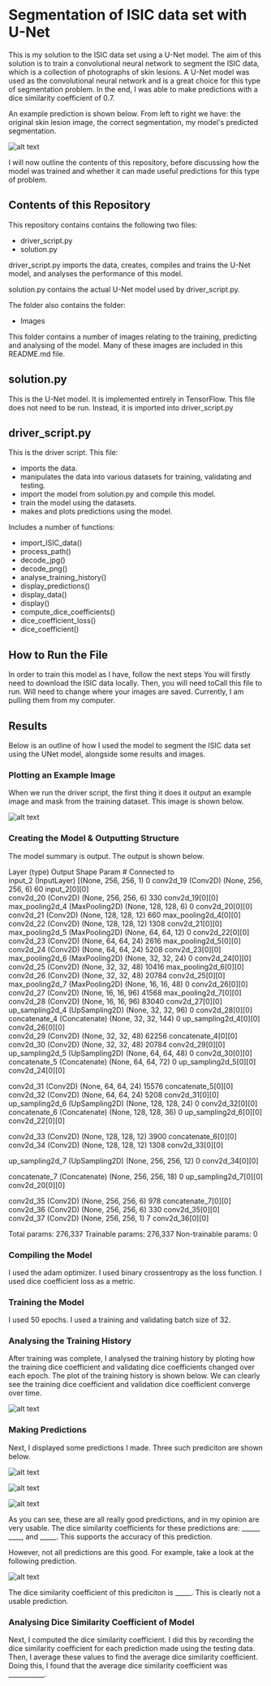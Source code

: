# Segmentation of ISIC data set with U-Net
This is my solution to the ISIC data set using a U-Net model. The aim of this solution is to train a convolutional neural network to segment the ISIC data, which is a collection of photographs of skin lesions. A U-Net model was used as the convolutional neural network and is a great choice for this type of segmentation problem. In the end, I was able to make predictions with a dice similarity coefficient of 0.7.

An example prediction is shown below. From left to right we have: the original skin lesion image, the correct segmentation, my model's predicted segmentation.

![alt text]("")

I will now outline the contents of this repository, before discussing how the model was trained and whether it can made useful predictions for this type of problem.

## Contents of this Repository
This repository contains  contains the following two files:
* driver_script.py
* solution.py

driver_script.py imports the data, creates, compiles and trains the U-Net model, and analyses the performance of this model.

solution.py contains the actual U-Net model used by driver_script.py.

The folder also contains the folder:
* Images

This folder contains a number of images relating to the training, predicting and analysing of the model. Many of these images are included in this README.md file.

## solution.py
This is the U-Net model. It is implemented entirely in TensorFlow. This file does not need to be run. Instead, it is imported into driver_script.py

## driver_script.py
This is the driver script. This file:
* imports the data.
* manipulates the data into various datasets for training, validating and testing.
* import the model from solution.py and compile this model.
* train the model using the datasets.
* makes and plots predictions using the model.

Includes a number of functions:
* import_ISIC_data()
* process_path()
* decode_jpg()
* decode_png()
* analyse_training_history()
* display_predictions()
* display_data()
* display()
* compute_dice_coefficients()
* dice_coefficient_loss()
* dice_coefficient()

## How to Run the File
In order to train this model as I have, follow the next steps
You will firstly need to download the ISIC data locally. Then, you will need toCall this file to run. Will need to change where your images are saved. Currently, I am pulling them from my computer.

## Results
Below is an outline of how I used the model to segment the ISIC data set using the UNet model, alongside some results and images.

### Plotting an Example Image
When we run the driver script, the first thing it does it output an example image and mask from the training dataset.
This image is shown below.

![alt text](https://github.com/maxhornigold/PatternFlow/blob/topic-recognition/recognition/ISIC%20Data%20Set%20With%20UNet/Images/Example.png)

### Creating the Model & Outputting Structure

The model summary is output. The output is shown below.

Layer (type)                    Output Shape         Param #     Connected to                     
input_2 (InputLayer)            [(None, 256, 256, 1) 0
conv2d_19 (Conv2D)              (None, 256, 256, 6)  60          input_2[0][0]                    
conv2d_20 (Conv2D)              (None, 256, 256, 6)  330         conv2d_19[0][0]                  
max_pooling2d_4 (MaxPooling2D)  (None, 128, 128, 6)  0           conv2d_20[0][0]                  
conv2d_21 (Conv2D)              (None, 128, 128, 12) 660         max_pooling2d_4[0][0]            
conv2d_22 (Conv2D)              (None, 128, 128, 12) 1308        conv2d_21[0][0]                  
max_pooling2d_5 (MaxPooling2D)  (None, 64, 64, 12)   0           conv2d_22[0][0]                  
conv2d_23 (Conv2D)              (None, 64, 64, 24)   2616        max_pooling2d_5[0][0]            
conv2d_24 (Conv2D)              (None, 64, 64, 24)   5208        conv2d_23[0][0]                  
max_pooling2d_6 (MaxPooling2D)  (None, 32, 32, 24)   0           conv2d_24[0][0]                 
conv2d_25 (Conv2D)              (None, 32, 32, 48)   10416       max_pooling2d_6[0][0]            
conv2d_26 (Conv2D)              (None, 32, 32, 48)   20784       conv2d_25[0][0]                  
max_pooling2d_7 (MaxPooling2D)  (None, 16, 16, 48)   0           conv2d_26[0][0]                  
conv2d_27 (Conv2D)              (None, 16, 16, 96)   41568       max_pooling2d_7[0][0]            
conv2d_28 (Conv2D)              (None, 16, 16, 96)   83040       conv2d_27[0][0]                  
up_sampling2d_4 (UpSampling2D)  (None, 32, 32, 96)   0           conv2d_28[0][0]                  
concatenate_4 (Concatenate)     (None, 32, 32, 144)  0           up_sampling2d_4[0][0]            
                                                                 conv2d_26[0][0]                                                           
conv2d_29 (Conv2D)              (None, 32, 32, 48)   62256       concatenate_4[0][0]              
conv2d_30 (Conv2D)              (None, 32, 32, 48)   20784       conv2d_29[0][0]                  
up_sampling2d_5 (UpSampling2D)  (None, 64, 64, 48)   0           conv2d_30[0][0]                  
concatenate_5 (Concatenate)     (None, 64, 64, 72)   0           up_sampling2d_5[0][0]            
                                                                 conv2d_24[0][0]    
                                                                 
conv2d_31 (Conv2D)              (None, 64, 64, 24)   15576       concatenate_5[0][0]              
conv2d_32 (Conv2D)              (None, 64, 64, 24)   5208        conv2d_31[0][0]                  
up_sampling2d_6 (UpSampling2D)  (None, 128, 128, 24) 0           conv2d_32[0][0]                  
concatenate_6 (Concatenate)     (None, 128, 128, 36) 0           up_sampling2d_6[0][0]            
                                                                 conv2d_22[0][0]                  

conv2d_33 (Conv2D)              (None, 128, 128, 12) 3900        concatenate_6[0][0]              
conv2d_34 (Conv2D)              (None, 128, 128, 12) 1308        conv2d_33[0][0]                  

up_sampling2d_7 (UpSampling2D)  (None, 256, 256, 12) 0           conv2d_34[0][0]                  

concatenate_7 (Concatenate)     (None, 256, 256, 18) 0           up_sampling2d_7[0][0]            
                                                                 conv2d_20[0][0]  
                                                                 
conv2d_35 (Conv2D)              (None, 256, 256, 6)  978         concatenate_7[0][0]              
conv2d_36 (Conv2D)              (None, 256, 256, 6)  330         conv2d_35[0][0]                  
conv2d_37 (Conv2D)              (None, 256, 256, 1)  7           conv2d_36[0][0]                  

Total params: 276,337
Trainable params: 276,337
Non-trainable params: 0

### Compiling the Model
I used the adam optimizer.
I used binary crossentropy as the loss function.
I used dice coefficient loss as a metric.

### Training the Model
I used 50 epochs.
I used a training and validating batch size of 32.

### Analysing the Training History
After training was complete, I analysed the training history by ploting how the training dice coefficient and validating dice coefficients changed over each epoch. The plot of the training history is shown below. We can clearly see the training dice coefficient and validation dice coefficient converge over time.

![alt text](https://github.com/maxhornigold/PatternFlow/blob/topic-recognition/recognition/ISIC%20Data%20Set%20With%20UNet/Images/Training%20History.png)

### Making Predictions
Next, I displayed some predictions I made. Three such prediciton are shown below.

![alt text](https://github.com/maxhornigold/PatternFlow/blob/topic-recognition/recognition/ISIC%20Data%20Set%20With%20UNet/Images/Prediction%203.png)

![alt text](https://github.com/maxhornigold/PatternFlow/blob/topic-recognition/recognition/ISIC%20Data%20Set%20With%20UNet/Images/Prediction%204.png)

![alt text](https://github.com/maxhornigold/PatternFlow/blob/topic-recognition/recognition/ISIC%20Data%20Set%20With%20UNet/Images/Prediction%206.png)

As you can see, these are all really good predictions, and in my opinion are very usable. The dice similarity coefficients for these predictions are: _____, ____, and _____. This supports the accuracy of this prediction.

However, not all predictions are this good. For example, take a look at the following prediction.

![alt text]("")

The dice similarity coefficient of this prediciton is _____. This is clearly not a usable prediction.

### Analysing Dice Similarity Coefficient of Model
Next, I computed the dice similarity coefficient. I did this by recording the dice similarity coefficient for each prediction made using the testing data. Then, I average these values to find the average dice similarity coefficient. Doing this, I found that the average dice similarity coefficient was ___________.
